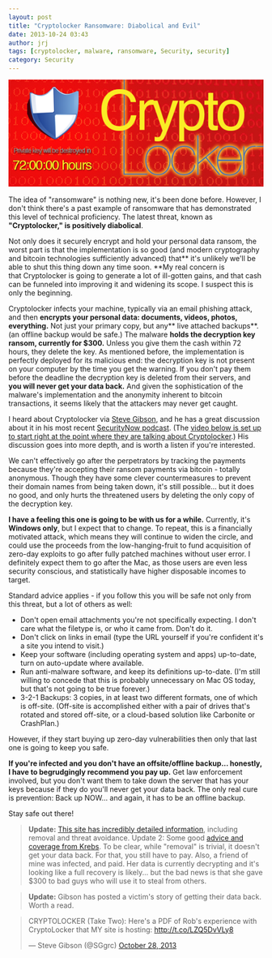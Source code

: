```yaml
---
layout: post
title: "Cryptolocker Ransomware: Diabolical and Evil"
date: 2013-10-24 03:43
author: jrj
tags: [cryptolocker, malware, ransomware, Security, security]
category: Security
---
```


![Cryptolocker](/assets/postheads/Cryptolocker.png "Cryptolocker")

The idea of "ransomware" is nothing new, it's been done before. However, I don't think there's a past example of ransomware that has demonstrated this level of technical proficiency. The latest threat, known as **"Cryptolocker," is positively diabolical**.

Not only does it securely encrypt and hold your personal data ransom, the worst part is that the implementation is so good (and modern cryptography and bitcoin technologies sufficiently advanced) that** it's unlikely we'll be able to shut this thing down any time soon. **My real concern is that Cryptolocker is going to generate a lot of ill-gotten gains, and that cash can be funneled into improving it and widening its scope. I suspect this is only the beginning.

<!---
[caption id="attachment_1287" align="alignright" width="300"]<a href="http://blog.jrj.org/2013/10/24/cryptolocker-ransomware-diabolical-and-evil/th-paypage-4801/" rel="attachment wp-att-1287"><img class="size-medium wp-image-1287 " alt="Cryptolocker's digital ransom note" src="http://jrjblog.constellationofideas.com/wp-content/uploads/sites/9/2013/10/th-paypage-4801-300x235.png" width="300" height="235" /></a> Cryptolocker's digital ransom note[/caption]
-->

Cryptolocker infects your machine, typically via an email phishing attack, and then **encrypts your personal data: documents, videos, photos, everything.** Not just your primary copy, but any** live attached backups**. (an offline backup would be safe.) The malware **holds the decryption key ransom, currently for $300.** Unless you give them the cash within 72 hours, they delete the key. As mentioned before, the implementation is perfectly deployed for its malicious end: the decryption key is not present on your computer by the time you get the warning. If you don't pay them before the deadline the decryption key is deleted from their servers, and **you will never get your data back.** And given the sophistication of the malware's implementation and the anonymity inherent to bitcoin transactions, it seems likely that the attackers may never get caught.

I heard about Cryptolocker via [Steve Gibson](http://twitter.com/sg_grc), and he has a great discussion about it in his most recent [SecurityNow podcast](http://twit.tv/sn). (The [video below is set up to start right at the point where they are talking about Cryptolocker](http://youtu.be/ipaHgMedao4?t=39m6s).) His discussion goes into more depth, and is worth a listen if you're interested.

<!--- http://youtu.be/ipaHgMedao4?t=39m6s -->

We can't effectively go after the perpetrators by tracking the payments because they're accepting their ransom payments via bitcoin - totally anonymous. Though they have some clever countermeasures to prevent their domain names from being taken down, it's still possible... but it does no good, and only hurts the threatened users by deleting the only copy of the decryption key.

**I have a feeling this one is going to be with us for a while.** Currently, it's **Windows only**, but I expect that to change. To repeat, this is a financially motivated attack, which means they will continue to widen the circle, and could use the proceeds from the low-hanging-fruit to fund acquisition of zero-day exploits to go after fully patched machines without user error. I definitely expect them to go after the Mac, as those users are even less security conscious, and statistically have higher disposable incomes to target.

Standard advice applies - if you follow this you will be safe not only from this threat, but a lot of others as well:

- Don't open email attachments you're not specifically expecting. I don't care what the filetype is, or who it came from. Don't do it.</li>
- Don't click on links in email (type the URL yourself if you're confident it's a site you intend to visit.)</li>
- Keep your software (including operating system and apps) up-to-date, turn on auto-update where available.</li>
- Run anti-malware software, and keep its definitions up-to-date. (I'm still willing to concede that this is probably unnecessary on Mac OS today, but that's not going to be true forever.)</li>
- 3-2-1 Backups: 3 copies, in at least two different formats, one of which is off-site. (Off-site is accomplished either with a pair of drives that's rotated and stored off-site, or a cloud-based solution like Carbonite or CrashPlan.)</li>

However, if they start buying up zero-day vulnerabilities then only that last one is going to keep you safe.

**If you're infected and you don't have an offsite/offline backup... honestly, I have to begrudgingly recommend you pay up.** Get law enforcement involved, but you don't want them to take down the server that has your keys because if they do you'll never get your data back. The only real cure is prevention: Back up NOW... and again, it has to be an offline backup.

Stay safe out there!

> **Update:** [This site has incredibly detailed information](http://www.bleepingcomputer.com/virus-removal/cryptolocker-ransomware-information), including removal and threat avoidance. Update 2: Some good [advice and coverage from Krebs](http://krebsonsecurity.com/2013/11/how-to-avoid-cryptolocker-ransomware/). To be clear, while "removal" is trivial, it doesn't get your data back. For that, you still have to pay. Also, a friend of mine was infected, and paid. Her data is currently decrypting and it's looking like a full recovery is likely... but the bad news is that she gave $300 to bad guys who will use it to steal from others.

> **Update:** Gibson has posted a victim's story of getting their data back. Worth a read.
<blockquote class="twitter-tweet" lang="en"><p lang="en" dir="ltr">CRYPTOLOCKER (Take Two): Here&#39;s a PDF of Rob&#39;s experience with CryptoLocker that MY site is hosting: <a href="http://t.co/LZQ5DvVLy8">http://t.co/LZQ5DvVLy8</a></p>&mdash; Steve Gibson (@SGgrc) <a href="https://twitter.com/SGgrc/status/394938865107992576">October 28, 2013</a></blockquote> <script async src="//platform.twitter.com/widgets.js" charset="utf-8"></script>